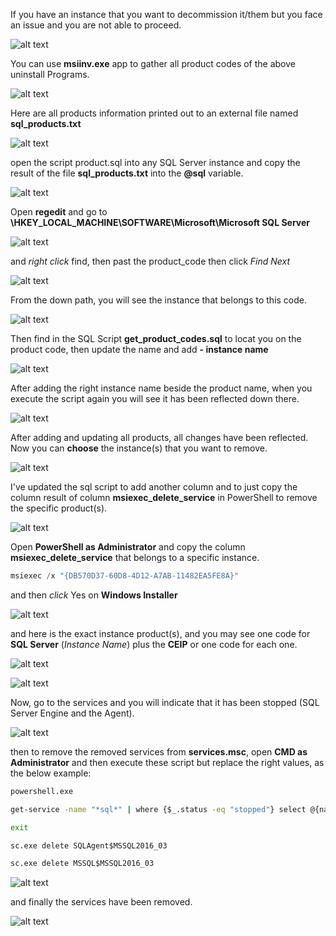 If you have an instance that you want to decommission it/them but you face an issue and you are not able to proceed.

![alt text](https://github.com/MohamedAbdelhalem/dbatools/blob/main/Windows/Uninstall_SQL_Server_Instance/gallery/Manual_Remove_instance.png)

You can use **msiinv.exe** app to gather all product codes of the above uninstall Programs.

![alt text](https://github.com/MohamedAbdelhalem/dbatools/blob/main/Windows/Uninstall_SQL_Server_Instance/gallery/download_msiinv.png)

Here are all products information printed out to an external file named **sql_products.txt**

![alt text](https://github.com/MohamedAbdelhalem/dbatools/blob/main/Windows/Uninstall_SQL_Server_Instance/gallery/msiinv_sql_products.png)

open the script product.sql into any SQL Server instance and copy the result of the file **sql_products.txt** into the **@sql** variable.

![alt text](https://github.com/MohamedAbdelhalem/dbatools/blob/main/Windows/Uninstall_SQL_Server_Instance/gallery/past_msiinv_result_into_get_product_code_select_version.png)

Open **regedit** and go to **\HKEY_LOCAL_MACHINE\SOFTWARE\Microsoft\Microsoft SQL Server** 

![alt text](https://github.com/MohamedAbdelhalem/dbatools/blob/main/Windows/Uninstall_SQL_Server_Instance/gallery/find_product_code_01.png)

and *right click* find, then past the product_code then click *Find Next*

![alt text](https://github.com/MohamedAbdelhalem/dbatools/blob/main/Windows/Uninstall_SQL_Server_Instance/gallery/find_product_code_02.png)

From the down path, you will see the instance that belongs to this code.

![alt text](https://github.com/MohamedAbdelhalem/dbatools/blob/main/Windows/Uninstall_SQL_Server_Instance/gallery/find_product_code_03.png)

Then find in the SQL Script **get_product_codes.sql** to locat you on the product code, then update the name and add **- instance name**

![alt text](https://github.com/MohamedAbdelhalem/dbatools/blob/main/Windows/Uninstall_SQL_Server_Instance/gallery/find_product_code_04.png)

After adding the right instance name beside the product name, when you execute the script again you will see it has been reflected down there.

![alt text](https://github.com/MohamedAbdelhalem/dbatools/blob/main/Windows/Uninstall_SQL_Server_Instance/gallery/find_product_code_05.png)

After adding and updating all products, all changes have been reflected. Now you can **choose** the instance(s) that you want to remove.

![alt text](https://github.com/MohamedAbdelhalem/dbatools/blob/main/Windows/Uninstall_SQL_Server_Instance/gallery/find_product_code_final01.png)

I've updated the sql script to add another column and to just copy the column result of column **msiexec_delete_service** in PowerShell to remove the specific product(s). 

![alt text](https://github.com/MohamedAbdelhalem/dbatools/blob/main/Windows/Uninstall_SQL_Server_Instance/gallery/find_product_code_final02.png)

Open **PowerShell as Administrator** and copy the column **msiexec_delete_service** that belongs to a specific instance.

```powershell
msiexec /x "{DB570D37-60D8-4D12-A7AB-11482EA5FE8A}"
```
and then *click* Yes on **Windows Installer**

![alt text](https://github.com/MohamedAbdelhalem/dbatools/blob/main/Windows/Uninstall_SQL_Server_Instance/gallery/msiexec_01.png)

and here is the exact instance product(s), and you may see one code for **SQL Server** (*Instance Name*) plus the **CEIP** or one code for each one.

![alt text](https://github.com/MohamedAbdelhalem/dbatools/blob/main/Windows/Uninstall_SQL_Server_Instance/gallery/msiexec_02.png)


![alt text](https://github.com/MohamedAbdelhalem/dbatools/blob/main/Windows/Uninstall_SQL_Server_Instance/gallery/msiexec_03.png)

Now, go to the services and you will indicate that it has been stopped (SQL Server Engine and the Agent).

![alt text](https://github.com/MohamedAbdelhalem/dbatools/blob/main/Windows/Uninstall_SQL_Server_Instance/gallery/droped_service_indecator.png)

then to remove the removed services from **services.msc**, open **CMD as Administrator** and then execute these script but replace the right values, as the below example:

```cmd
powershell.exe

get-service -name "*sql*" | where {$_.status -eq "stopped"} select @{name="name"; expression={"sc.exe delete "+$_.name}}

exit

sc.exe delete SQLAgent$MSSQL2016_03

sc.exe delete MSSQL$MSSQL2016_03
```

![alt text](https://github.com/MohamedAbdelhalem/dbatools/blob/main/Windows/Uninstall_SQL_Server_Instance/gallery/delete_service_sc.png)

and finally the services have been removed.

![alt text](https://github.com/MohamedAbdelhalem/dbatools/blob/main/Windows/Uninstall_SQL_Server_Instance/gallery/delete_service_sc_final.png)

